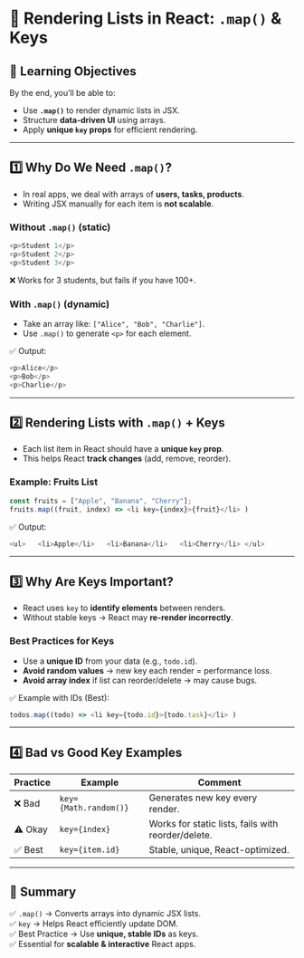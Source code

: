 # 🌟 Rendering Lists in React: `.map()` & Keys

## 🎯 Learning Objectives

By the end, you’ll be able to:

- Use **`.map()`** to render dynamic lists in JSX.
- Structure **data-driven UI** using arrays.
- Apply **unique `key` props** for efficient rendering.

---

## 1️⃣ Why Do We Need `.map()`?

- In real apps, we deal with arrays of **users, tasks, products**.
- Writing JSX manually for each item is **not scalable**.

### Without `.map()` (static)

```js
<p>Student 1</p> 
<p>Student 2</p> 
<p>Student 3</p>
```

❌ Works for 3 students, but fails if you have 100+.

### With `.map()` (dynamic)

- Take an array like: `["Alice", "Bob", "Charlie"]`.
- Use `.map()` to generate `<p>` for each element.

✅ Output:

```js
<p>Alice</p> 
<p>Bob</p> 
<p>Charlie</p>
```

---

## 2️⃣ Rendering Lists with `.map()` + Keys

- Each list item in React should have a **unique `key` prop**.
- This helps React **track changes** (add, remove, reorder).

### Example: Fruits List

```js
const fruits = ["Apple", "Banana", "Cherry"];  
fruits.map((fruit, index) => <li key={index}>{fruit}</li> )
```

✅ Output:

```js
<ul>   <li>Apple</li>   <li>Banana</li>   <li>Cherry</li> </ul>
```

---

## 3️⃣ Why Are Keys Important?

- React uses `key` to **identify elements** between renders.
- Without stable keys → React may **re-render incorrectly**.

### Best Practices for Keys

- Use a **unique ID** from your data (e.g., `todo.id`).
- **Avoid random values** → new key each render = performance loss.
- **Avoid array index** if list can reorder/delete → may cause bugs.

✅ Example with IDs (Best):

```js
todos.map((todo) => <li key={todo.id}>{todo.task}</li> )
```

---

## 4️⃣ Bad vs Good Key Examples

|Practice|Example|Comment|
|---|---|---|
|❌ Bad|`key={Math.random()}`|Generates new key every render.|
|⚠️ Okay|`key={index}`|Works for static lists, fails with reorder/delete.|
|✅ Best|`key={item.id}`|Stable, unique, React-optimized.|

---

## 🎯 Summary

✅ `.map()` → Converts arrays into dynamic JSX lists.  
✅ `key` → Helps React efficiently update DOM.  
✅ Best Practice → Use **unique, stable IDs** as keys.  
✅ Essential for **scalable & interactive** React apps.